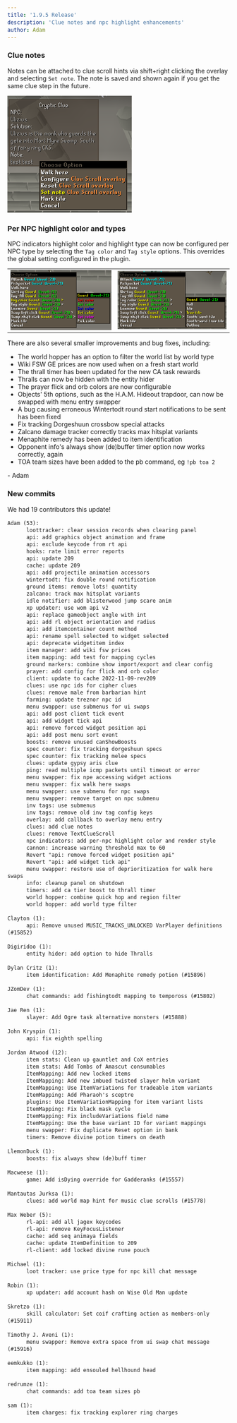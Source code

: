```yaml
---
title: '1.9.5 Release'
description: 'Clue notes and npc highlight enhancements'
author: Adam
---
```


### Clue notes

Notes can be attached to clue scroll hints via shift+right clicking the overlay and selecting `Set note`. The note is saved and shown again if you get the same clue step in the future.

![clue-note](/img/blog/1.9.5-Release/clue-note.png)

### Per NPC highlight color and types

NPC indicators highlight color and highlight type can now be configured per NPC type by selecting the `Tag color` and `Tag style` options. This overrides the global setting configured in the plugin.

|                                                     |                                                     |
| --------------------------------------------------- | --------------------------------------------------- |
| ![npc-color](/img/blog/1.9.5-Release/npc-color.png) | ![npc-style](/img/blog/1.9.5-Release/npc-style.png) |

There are also several smaller improvements and bug fixes, including:

- The world hopper has an option to filter the world list by world type
- Wiki FSW GE prices are now used when on a fresh start world
- The thrall timer has been updated for the new CA task rewards
- Thralls can now be hidden with the entity hider
- The prayer flick and orb colors are now configurable
- Objects' 5th options, such as the H.A.M. Hideout trapdoor, can now be swapped with menu entry swapper
- A bug causing erroneous Wintertodt round start notifications to be sent has been fixed
- Fix tracking Dorgeshuun crossbow special attacks
- Zalcano damage tracker correctly tracks max hitsplat variants
- Menaphite remedy has been added to item identification
- Opponent info's always show (de)buffer timer option now works correctly, again
- TOA team sizes have been added to the pb command, eg `!pb toa 2`

\- Adam

### New commits

We had 19 contributors this update!

```
Adam (53):
      loottracker: clear session records when clearing panel
      api: add graphics object animation and frame
      api: exclude keycode from rt api
      hooks: rate limit error reports
      api: update 209
      cache: update 209
      api: add projectile animation accessors
      wintertodt: fix double round notification
      ground items: remove lots! quantity
      zalcano: track max hitsplat variants
      idle notifier: add blisterwood jump scare anim
      xp updater: use wom api v2
      api: replace gameobject angle with int
      api: add rl object orientation and radius
      api: add itemcontainer count method
      api: rename spell selected to widget selected
      api: deprecate widgetitem index
      item manager: add wiki fsw prices
      item mapping: add test for mapping cycles
      ground markers: combine show import/export and clear config
      prayer: add config for flick and orb color
      client: update to cache 2022-11-09-rev209
      clues: use npc ids for cipher clues
      clues: remove male from barbarian hint
      farming: update treznor npc id
      menu swapper: use submenus for ui swaps
      api: add post client tick event
      api: add widget tick api
      api: remove forced widget position api
      api: add post menu sort event
      boosts: remove unused canShowBoosts
      spec counter: fix tracking dorgeshuun specs
      spec counter: fix tracking melee specs
      clues: update gypsy aris clue
      ping: read multiple icmp packets until timeout or error
      menu swapper: fix npe accessing widget actions
      menu swapper: fix walk here swaps
      menu swapper: use submenu for npc swaps
      menu swapper: remove target on npc submenu
      inv tags: use submenus
      inv tags: remove old inv tag config keys
      overlay: add callback to overlay menu entry
      clues: add clue notes
      clues: remove TextClueScroll
      npc indicators: add per-npc highlight color and render style
      cannon: increase warning threshold max to 60
      Revert "api: remove forced widget position api"
      Revert "api: add widget tick api"
      menu swapper: restore use of deprioritization for walk here swaps
      info: cleanup panel on shutdown
      timers: add ca tier boost to thrall timer
      world hopper: combine quick hop and region filter
      world hopper: add world type filter

Clayton (1):
      api: Remove unused MUSIC_TRACKS_UNLOCKED VarPlayer definitions (#15852)

Digiridoo (1):
      entity hider: add option to hide Thralls

Dylan Critz (1):
      item identification: Add Menaphite remedy potion (#15896)

JZomDev (1):
      chat commands: add fishingtodt mapping to tempoross (#15802)

Jae Ren (1):
      slayer: Add Ogre task alternative monsters (#15888)

John Kryspin (1):
      api: fix eighth spelling

Jordan Atwood (12):
      item stats: Clean up gauntlet and CoX entries
      item stats: Add Tombs of Amascut consumables
      ItemMapping: Add new locked items
      ItemMapping: Add new imbued twisted slayer helm variant
      ItemMapping: Use ItemVariations for tradeable item variants
      ItemMapping: Add Pharaoh's sceptre
      plugins: Use ItemVariationMapping for item variant lists
      ItemMapping: Fix black mask cycle
      ItemMapping: Fix includeVariations field name
      ItemMapping: Use the base variant ID for variant mappings
      menu swapper: Fix duplicate Reset option in bank
      timers: Remove divine potion timers on death

LlemonDuck (1):
      boosts: fix always show (de)buff timer

Macweese (1):
      game: Add isDying override for Gadderanks (#15557)

Mantautas Jurksa (1):
      clues: add world map hint for music clue scrolls (#15778)

Max Weber (5):
      rl-api: add all jagex keycodes
      rl-api: remove KeyFocusListener
      cache: add seq animaya fields
      cache: update ItemDefinition to 209
      rl-client: add locked divine rune pouch

Michael (1):
      loot tracker: use price type for npc kill chat message

Robin (1):
      xp updater: add account hash on Wise Old Man update

Skretzo (1):
      skill calculator: Set coif crafting action as members-only (#15911)

Timothy J. Aveni (1):
      menu swapper: Remove extra space from ui swap chat message (#15916)

eemkukko (1):
      item mapping: add ensouled hellhound head

redrumze (1):
      chat commands: add toa team sizes pb

sam (1):
      item charges: fix tracking explorer ring charges
```
